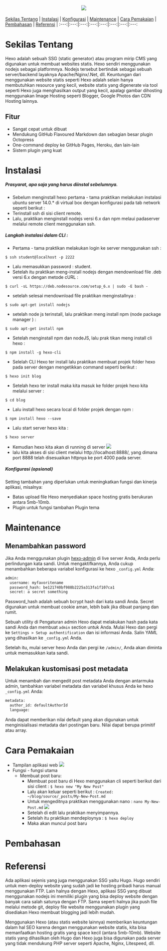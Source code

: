 <h1 align="center"><img src="https://oded.blog/images/2017/07/hexo-logo.png"></h1>

[Sekilas Tentang](#sekilas-tentang) | [Instalasi](#instalasi) | [Konfigurasi](#konfigurasi) | [Maintenance](#maintenance) | [Cara Pemakaian](#cara-pemakaian) | [Pembahasan](#pembahasan) | [Referensi](#referensi) | 
:---:|:---:|:---:|:---:|:---:|:---:|:---:|:---:

# Sekilas Tentang
Hexo adalah sebuah SSG (static generator) atau program mirip CMS yang digunakan untuk membuat websites statis. Hexo sendiri menggunakan nodejs sebagai platformnya. Nodejs tersebut bertindak sebagai sebuah server/backend layaknya Apache/Nginx/.Net, dll. Keuntungan dari menggunakan website statis seperti Hexo adalah selain hanya membutuhkan resource yang kecil, website statis yang digenerate via tool seperti Hexo juga menghasilkan output yang kecil, apalagi gambar dihosting menggunakan Image Hosting seperti Blogger, Google Photos dan CDN Hosting lainnya.

## Fitur
- Sangat cepat untuk dibuat
- Mendukung GitHub Flavoured Markdown dan sebagian besar plugin Octopress
- One-command deploy ke GitHub Pages, Heroku, dan lain-lain
- Sistem plugin yang kuat


# Instalasi

##### Prasyarat, apa saja yang harus diinstal sebelumnya.

- Sebelum menginstall hexo pertama - tama praktikan melakukan instalasi ubuntu server 14.0.* di virtual box dengan konfigurasi pada tab network seperti berikut :
- Terinstall ssh di sisi client remote.
- Lalu, praktikan menginstall nodejs versi 6.x dan npm melaui padaserver melalui remote client menggunakan ssh. 

##### Langkah instalasi dalam CLI :

- Pertama - tama praktikan melakukan login ke server menggunakan ssh :
```
$ ssh student@localhost -p 2222
```
- Lalu memasukkan password : student.
- Setelah itu praktikan meng-install nodejs dengan mendownload file .deb  versi 6.x dengan metode cURL :
```
$ curl -sL https://deb.nodesource.com/setup_6.x | sudo -E bash -
```
- setelah selesai mendownload file praktikan menginstallnya :
```
$ sudo apt-get install nodejs
```
- setelah node js terinstall, lalu praktikan meng install npm (node package manager ) :
```
$ sudo apt-get install npm
```
- Setelah menginstall npm dan nodeJS, lalu prak tikan meng install cli hexo :
```
$ npm install -g hexo-cli
```
- Selelah CLI Hexo ter install lalu praktikan membuat projek folder hexo pada server dengan mengetikkan command seperti berikut : 
```
$ hexo init blog
```
- Setelah hexo ter install maka kita masuk ke folder projek hexo kita melalui server :
```
$ cd blog
```
- Lalu install hexo secara local di folder projek dengan npm :
```
$ npm install hexo --save
```
- Lalu start server hexo kita :
```
$ hexo server
```
- Kemudian hexo kita akan di running di server
![](https://i.imgur.com/sb8y9YV.png)
- lalu kita akses di sisi client melalui http://localhost:8888/, yang dimana port 8888 telah disesuaikan httpnya ke port 4000 pada server.

##### Konfigurasi (opsional)

Setting tambahan yang diperlukan untuk meningkatkan fungsi dan kinerja aplikasi, misalnya:
- Batas upload file
Hexo menyediakan space hosting gratis berukuran antara 5mb-10mb.
- Plugin untuk fungsi tambahan
Plugin tema


# Maintenance
## Menambahkan password
Jika Anda menggunakan plugin [hexo-admin](https://github.com/jaredly/hexo-admin) di live server Anda, Anda perlu perlindungan kata sandi. Untuk mengaktifkannya, Anda cukup menambahkan beberapa variabel konfigurasi ke hexo `_config.yml` Anda:
``` bash
admin:
  username: myfavoritename
  password_hash: be121740bf988b2225a313fa1f107ca1
  secret: a secret something
```
Password_hash adalah sebuah bcrypt hash dari kata sandi Anda. Secret digunakan untuk membuat cookie aman, lebih baik jika dibuat panjang dan rumit.

Sebuah utility di Pengaturan admin Hexo dapat melakukan hash pada kata sandi Anda dan membuat `admin` section untuk Anda. Mulai Hexo dan pergi ke `Settings > Setup authentification` dan isi informasi Anda. Salin YAML yang dihasilkan ke `_config.yml` Anda.

Setelah itu, mulai server hexo Anda dan pergi ke `/admin/`, Anda akan diminta untuk memasukkan kata sandi.

## Melakukan kustomisasi post metadata
Untuk menambah dan mengedit post metadata Anda dengan antarmuka admin, tambahkan variabel metadata dan variabel khusus Anda ke hexo `_config.yml` Anda:
``` bash
metadata:
  author_id: defaultAuthorId
  language:
```
Anda dapat memberikan nilai default yang akan digunakan untuk menginisialisasi metadata dari postingan baru. Nilai dapat berupa primitif atau array.

# Cara Pemakaian
- Tampilan aplikasi web
![](https://i.imgur.com/ChGeQdj.png)
- Fungsi - fungsi utama
	- Membuat post baru:
		- Membuat post baru di Hexo menggunakan cli seperti berikut dari sisi client :
		`$ hexo new "My New Post"`
		- Lalu akan keluar seperti berikut :
		`Created: ~/blog/source/_posts/My-New-Post.md`
		- Untuk mengeditnya praktikan menggunakan nano :
		`nano My-New-Post.md`
		![](https://i.imgur.com/oqnfAou.png)
		- Setelah di edit lalu praktikan menyimpannya.
		- Setelah itu praktikan mendeploynya : 
		`$ hexo deploy`
		- Maka akan muncul post baru
# Pembahasan

# Referensi
Ada aplikasi sejenis yang juga menggunakan SSG yaitu Hugo. Hugo sendiri untuk men-deploy website yang sudah jadi ke hosting pribadi harus manual menggunakan FTP. Lain halnya dengan Hexo, aplikasi SSG yang dibuat menggunakan nodejs ini memiliki plugin yang bisa deploy website dengan banyak cara salah satunya dengan FTP. Sama seperti halnya jika push file melalui metode git, deploy file website menggunakan plugin yang disediakan Hexo membuat blogging jadi lebih mudah.

Menggunakan Hexo (atau statis website lainnya) memberikan keuntungan dalam hal SEO karena dengan menggunakan website statis, kita bisa memanfaatkan hosting gratis yang space kecil (antara 5mb-10mb). Website statis yang dihasilkan oleh Hugo dan Hexo juga bisa digunakan pada server yang tidak mendukung PHP server seperti Apache, Nginx, Litespeed, dll.



